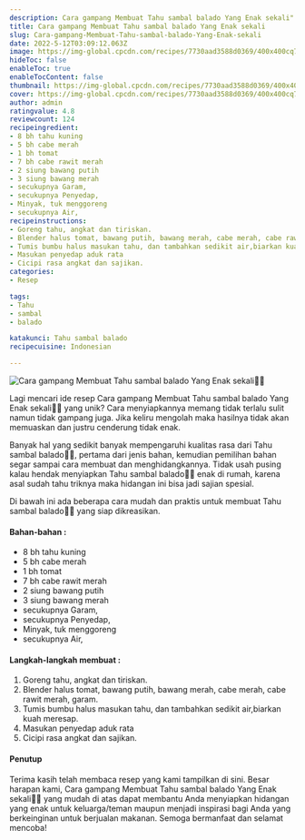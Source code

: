 ```yaml
---
description: Cara gampang Membuat Tahu sambal balado Yang Enak sekali"
title: Cara gampang Membuat Tahu sambal balado Yang Enak sekali
slug: Cara-gampang-Membuat-Tahu-sambal-balado-Yang-Enak-sekali
date: 2022-5-12T03:09:12.063Z
image: https://img-global.cpcdn.com/recipes/7730aad3588d0369/400x400cq70/photo.jpg
hideToc: false
enableToc: true
enableTocContent: false
thumbnail: https://img-global.cpcdn.com/recipes/7730aad3588d0369/400x400cq70/photo.jpg
cover: https://img-global.cpcdn.com/recipes/7730aad3588d0369/400x400cq70/photo.jpg
author: admin
ratingvalue: 4.8
reviewcount: 124
recipeingredient:
- 8 bh tahu kuning
- 5 bh cabe merah
- 1 bh tomat
- 7 bh cabe rawit merah
- 2 siung bawang putih
- 3 siung bawang merah
- secukupnya Garam,
- secukupnya Penyedap,
- Minyak, tuk menggoreng
- secukupnya Air,
recipeinstructions:
- Goreng tahu, angkat dan tiriskan.
- Blender halus tomat, bawang putih, bawang merah, cabe merah, cabe rawit merah, garam.
- Tumis bumbu halus masukan tahu, dan tambahkan sedikit air,biarkan kuah meresap.
- Masukan penyedap aduk rata
- Cicipi rasa angkat dan sajikan.
categories:
- Resep

tags:
- Tahu
- sambal
- balado

katakunci: Tahu sambal balado
recipecuisine: Indonesian

---
```


![Cara gampang Membuat Tahu sambal balado Yang Enak sekali👩‍🍳](https://img-global.cpcdn.com/recipes/7730aad3588d0369/400x400cq70/photo.jpg)

Lagi mencari ide resep Cara gampang Membuat Tahu sambal balado Yang Enak sekali👩‍🍳 yang unik? Cara menyiapkannya memang tidak terlalu sulit namun tidak gampang juga. Jika keliru mengolah maka hasilnya tidak akan memuaskan dan justru cenderung tidak enak.

Banyak hal yang sedikit banyak mempengaruhi kualitas rasa dari Tahu sambal balado👩‍🍳, pertama dari jenis bahan, kemudian pemilihan bahan segar sampai cara membuat dan menghidangkannya. Tidak usah pusing kalau hendak menyiapkan Tahu sambal balado👩‍🍳 enak di rumah, karena asal sudah tahu triknya maka hidangan ini bisa jadi sajian spesial.

Di bawah ini ada beberapa cara mudah dan praktis untuk membuat Tahu sambal balado👩‍🍳 yang siap dikreasikan.

<!--inarticleads1-->

#### Bahan-bahan :

- 8 bh tahu kuning
- 5 bh cabe merah
- 1 bh tomat
- 7 bh cabe rawit merah
- 2 siung bawang putih
- 3 siung bawang merah
- secukupnya Garam,
- secukupnya Penyedap,
- Minyak, tuk menggoreng
- secukupnya Air,

<!--inarticleads2-->

#### Langkah-langkah membuat :

1. Goreng tahu, angkat dan tiriskan.
1. Blender halus tomat, bawang putih, bawang merah, cabe merah, cabe rawit merah, garam.
1. Tumis bumbu halus masukan tahu, dan tambahkan sedikit air,biarkan kuah meresap.
1. Masukan penyedap aduk rata
1. Cicipi rasa angkat dan sajikan.

#### Penutup

Terima kasih telah membaca resep yang kami tampilkan di sini. Besar harapan kami, Cara gampang Membuat Tahu sambal balado Yang Enak sekali👩‍🍳 yang mudah di atas dapat membantu Anda menyiapkan hidangan yang enak untuk keluarga/teman maupun menjadi inspirasi bagi Anda yang berkeinginan untuk berjualan makanan. Semoga bermanfaat dan selamat mencoba!